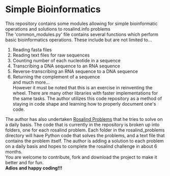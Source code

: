# Simple Bioinformatics  

This repository contains some modules allowing for simple bioinformatic operations and solutions to rosalind.info problems  
The 'common_modules.py' file contains several functions which perform basic bioinformatics operations. These include but are not limited to...  
1. Reading fasta files  
2. Reading text files for raw sequences  
3. Counting number of each nucleotide in a sequence  
4. Transcribing a DNA sequence to an RNA sequence  
5. Reverse-transcribing an RNA sequence to a DNA sequence  
6. Returning the complement of a sequence  
and much more...  
However it must be noted that this is an exercise in reinventing the wheel. There are many other libraries with faster implementations for the same tasks. The author utilizes this code repository as a method of staying in code shape and learning how to properly document one's code.  

The author has also undertaken [Rosalind Problems](https://www.rosalind.info) that he tries to solve on a daily basis. The code that is currently in the repository is broken up into folders, one for each rosalind problem. Each folder in the rosalind_problems directory will have Python code that solves the problems, and a text file that contains the problem itself. The author is adding a solution to each problem on a daily basis and hopes to complete the rosalind challenge in about 6 months.  
You are welcome to contribute, fork and download the project to make it better and for fun.  
**Adios and happy coding!!!**
